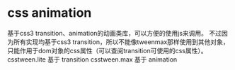 css animation
============

基于css3 transition、animation的动画类库，可以方便的使用js来调用。
不过因为所有实现均基于css3 transition，所以不能像tweenmax那样使用到其他对象，只能作用于dom对象的css属性（可以查阅transition可使用的css属性）。
csstween.lite 基于 transition
csstween.max 基于 animation

